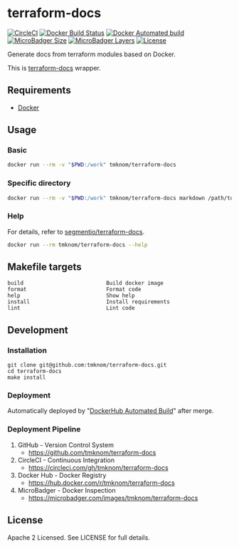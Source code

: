 # terraform-docs

[![CircleCI](https://circleci.com/gh/tmknom/terraform-docs.svg?style=svg)](https://circleci.com/gh/tmknom/terraform-docs)
[![Docker Build Status](https://img.shields.io/docker/build/tmknom/terraform-docs.svg)](https://hub.docker.com/r/tmknom/terraform-docs/builds/)
[![Docker Automated build](https://img.shields.io/docker/automated/tmknom/terraform-docs.svg)](https://hub.docker.com/r/tmknom/terraform-docs/)
[![MicroBadger Size](https://img.shields.io/microbadger/image-size/tmknom/terraform-docs.svg)](https://microbadger.com/images/tmknom/terraform-docs)
[![MicroBadger Layers](https://img.shields.io/microbadger/layers/tmknom/terraform-docs.svg)](https://microbadger.com/images/tmknom/terraform-docs)
[![License](https://img.shields.io/github/license/tmknom/terraform-docs.svg)](https://opensource.org/licenses/Apache-2.0)

Generate docs from terraform modules based on Docker.

This is [terraform-docs](https://github.com/segmentio/terraform-docs) wrapper.

## Requirements

- [Docker](https://www.docker.com/)

## Usage

### Basic

```sh
docker run --rm -v "$PWD:/work" tmknom/terraform-docs
```

### Specific directory

```sh
docker run --rm -v "$PWD:/work" tmknom/terraform-docs markdown /path/to/dir
```

### Help

For details, refer to [segmentio/terraform-docs](https://github.com/segmentio/terraform-docs).

```sh
docker run --rm tmknom/terraform-docs --help
```

## Makefile targets

```text
build                          Build docker image
format                         Format code
help                           Show help
install                        Install requirements
lint                           Lint code
```

## Development

### Installation

```shell
git clone git@github.com:tmknom/terraform-docs.git
cd terraform-docs
make install
```

### Deployment

Automatically deployed by "[DockerHub Automated Build](https://docs.docker.com/docker-hub/builds/)" after merge.

### Deployment Pipeline

1. GitHub - Version Control System
   - <https://github.com/tmknom/terraform-docs>
2. CircleCI - Continuous Integration
   - <https://circleci.com/gh/tmknom/terraform-docs>
3. Docker Hub - Docker Registry
   - <https://hub.docker.com/r/tmknom/terraform-docs>
4. MicroBadger - Docker Inspection
   - <https://microbadger.com/images/tmknom/terraform-docs>

## License

Apache 2 Licensed. See LICENSE for full details.

